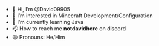 - 👋 Hi, I’m @David09905
- 👀 I’m interested in Minecraft Development/Configuration
- 🌱 I’m currently learning Java
- 📫 How to reach me **notdavidhere** on discord
- 😄 Pronouns: He/Him
